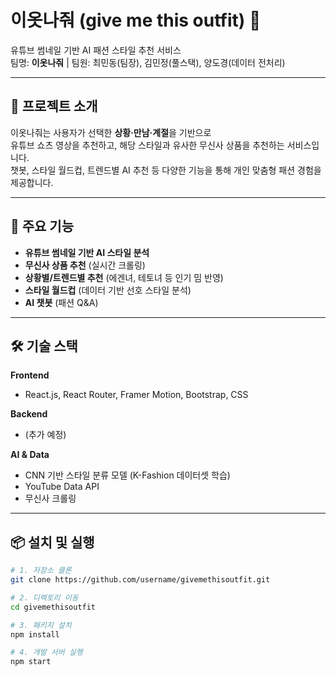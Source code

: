 # 이옷나줘 (give me this outfit) 👗

유튜브 썸네일 기반 AI 패션 스타일 추천 서비스  
팀명: **이옷나줘** | 팀원: 최민동(팀장), 김민정(풀스택), 양도경(데이터 전처리)

---

## 📖 프로젝트 소개
이옷나줘는 사용자가 선택한 **상황·만남·계절**을 기반으로  
유튜브 쇼츠 영상을 추천하고, 해당 스타일과 유사한 무신사 상품을 추천하는 서비스입니다.  
챗봇, 스타일 월드컵, 트렌드별 AI 추천 등 다양한 기능을 통해 개인 맞춤형 패션 경험을 제공합니다.

---

## 🚀 주요 기능
- **유튜브 썸네일 기반 AI 스타일 분석** 
- **무신사 상품 추천** (실시간 크롤링)
- **상황별/트렌드별 추천** (에겐녀, 테토녀 등 인기 밈 반영)
- **스타일 월드컵** (데이터 기반 선호 스타일 분석)
- **AI 챗봇** (패션 Q&A)

---

## 🛠 기술 스택
**Frontend**
- React.js, React Router, Framer Motion, Bootstrap, CSS

**Backend**
- (추가 예정)

**AI & Data**
- CNN 기반 스타일 분류 모델 (K-Fashion 데이터셋 학습)
- YouTube Data API
- 무신사 크롤링

---

## 📦 설치 및 실행
```bash
# 1. 저장소 클론
git clone https://github.com/username/givemethisoutfit.git

# 2. 디렉토리 이동
cd givemethisoutfit

# 3. 패키지 설치
npm install

# 4. 개발 서버 실행
npm start
